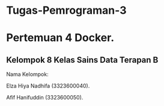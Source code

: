 # Tugas-Pemrograman-3
# Pertemuan 4 Docker.
## Kelompok 8 Kelas Sains Data Terapan B

Nama Kelompok:

Elza Hiya Nadhifa (3323600040).

Afif Hanifuddin (3323600050).
